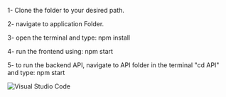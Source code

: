 1- Clone the folder to your desired path.

2- navigate to application Folder.

3- open the terminal and type: npm install

4- run the frontend using: npm start

5- to run the backend API, navigate to API folder in the terminal "cd API" and type: npm start

![Visual Studio Code](https://seeklogo.com/images/V/visual-studio-code-logo-284BC24C39-seeklogo.com.png)
